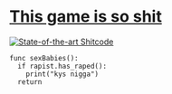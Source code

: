 # <ins>This game is so shit</ins>
[![State-of-the-art Shitcode](https://img.shields.io/static/v1?label=State-of-the-art&message=Shitcode&color=7B5804)](https://github.com/trekhleb/state-of-the-art-shitcode)

```
func sexBabies():
  if rapist.has_raped():
    print("kys nigga")
  return
```
